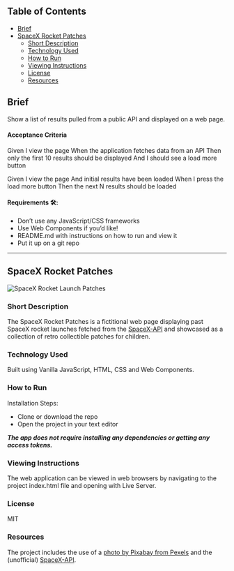 ## Table of Contents

- [Brief](#brief)
- [SpaceX Rocket Patches](#spacex-rocket-patches)
  - [Short Description](#short-description)
  - [Technology Used](#technology-used)
  - [How to Run](#how-to-run)
  - [Viewing Instructions](#viewing-instructions)
  - [License](#license)
  - [Resources](#resources)

## Brief

Show a list of results pulled from a public API and displayed on a web page.

#### Acceptance Criteria

Given I view the page
When the application fetches data from an API
Then only the first 10 results should be displayed
And I should see a load more button

Given I view the page
And initial results have been loaded
When I press the load more button
Then the next N results should be loaded

#### Requirements 🛠:

- Don’t use any JavaScript/CSS frameworks
- Use Web Components if you’d like!
- README.md with instructions on how to run and view it
- Put it up on a git repo

---

## SpaceX Rocket Patches

![SpaceX Rocket Launch Patches](https://github.com/HotSauceNinja/space-eureka/blob/main/images/SpaceX_patches_demo.gif?raw=true)

### Short Description

The SpaceX Rocket Patches is a fictitional web page displaying past SpaceX rocket launches fetched from the [SpaceX-API](https://github.com/r-spacex/SpaceX-API) and showcased as a collection of retro collectible patches for children.

### Technology Used

Built using Vanilla JavaScript, HTML, CSS and Web Components.

### How to Run

Installation Steps:

- Clone or download the repo
- Open the project in your text editor

**_The app does not require installing any dependencies or getting any access tokens._**

### Viewing Instructions

The web application can be viewed in web browsers by navigating to the project index.html file and opening with Live Server.

### License

MIT

### Resources

The project includes the use of a [photo by Pixabay from Pexels](https://www.pexels.com/photo/aerospace-engineering-exploration-launch-34521/) and the (unofficial) [SpaceX-API](https://github.com/r-spacex/SpaceX-API).
